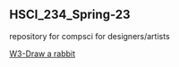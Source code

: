 ## HSCI_234_Spring-23 
repository for compsci for designers/artists 

[W3-Draw a rabbit](https://github.com/mony0112/HSCI_234_Spring-23/tree/main/w3_draw%20a%20rabbit)
